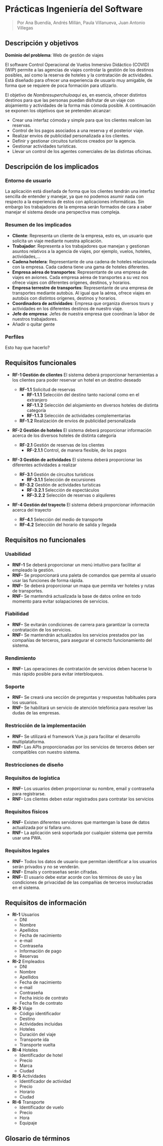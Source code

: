 # Prácticas Ingeniería del Software

> Por Ana Buendía, Andrés Millán, Paula Villanueva, Juan Antonio Villegas


## Descripción y objetivos

**Dominio del problema**: Web de gestión de viajes

El software Control Operacional de Vuelos Inmersivo Didáctico (COVID) (WIP) permite a las agencias de viajes controlar la gestión de los destinos posibles, así como la reserva de hoteles y la contratación de actividades. Está diseñado para ofrecer una experiencia de usuario muy amigable, de forma que se requiere de poca formación para utlizarlo.

El objetivo de *Nombresuperchuloaqui* es, en esencia, ofrecer distintos destinos para que las personas puedan disfrutar de un viaje con alojamiento y actividades de la forma más cómoda posible.
A continuación se exponen los objetivos que se pretenden alcanzar:
- Crear una interfaz cómoda y simple para que los clientes realicen las reservas.
- Control de los pagos asociados a una reserva y el posterior viaje.
- Realizar envíos de publicidad personalizada a los clientes.
- Definir y gestionar circuitos turísticos creados por la agencia.
- Gestionar actividades turísticas.
- Llevar un control de los agentes comerciales de las distintas oficinas.


## Descripción de los implicados

### Entorno de usuario

La aplicación está diseñada de forma que los clientes tendrán una interfaz sencilla de entender y manejar, ya que no podemos asumir nada con respecto a la experiencia de estos con aplicaciones informáticas. Sin embargo los trabajadores de la empresa serán formados de cara a saber manejar el sistema desde una perspectiva mas compleja.

### Resumen de los implicados

* **Cliente**: Representa un cliente de la empresa, esto es, un usuario que solicita un viaje mediante nuestra aplicación.
* **Trabajador**: Representa a los trabajadores que manejan y gestionan asuntos relativos a la agencia de viajes, por ejemplo, vuelos, hoteles, actividades,...
* **Cadena hotelera**: Representante de una cadena de hoteles relacionada con la empresa. Cada cadena tiene una gama de hoteles diferentes.
* **Empresa aérea de transportes**: Representante de una empresa de viajes en aviones. Cada empresa aérea de transportes a su vez nos ofrece viajes con diferentes orígenes, destinos, y horarios.
* **Empresa terrestre de transportes**: Representante de una empresa de transportes mediante autobús. Al igual que la aérea, ofrece viajes en autobús con distintos orígenes, destinos y horarios.
* **Coordinadora de actividades**: Empresa que organiza diversos tours y actividades en los diferentes destinos de nuestro viaje.
* **Jefe de empresa**: Jefes de nuestra empresa que coordinan la labor de nuestros trabajadores. 
* Añadir o quitar gente

### Perfiles

Esto hay que hacerlo?


## Requisitos funcionales

- **RF-1 Gestión de clientes** El sistema deberá proporcionar herramientas a los clientes para poder reservar un hotel en un destino deseado
    - **RF-1.1** Solicitud de reservas
        - **RF-1.1.1** Selección del destino tanto nacional como en el extranjero
        - **RF-1.1.2** Selección del alojamiento en diversos hoteles de distinta categoría
        - **RF-1.1.3** Selección de actividades complementarias
    - **RF-1.2** Realización de envíos de publicidad personalizada
    
- **RF-2 Gestión de hoteles** El sistema deberá proporcionar información acerca de los diversos hoteles de distinta categoría
    - **RF-2.1** Gestión de reservas de los clientes
        - **RF-2.1.1** Control, de manera flexible, de los pagos

- **RF-3 Gestión de actividades** El sistema deberá proporcionar las diferentes actividades a realizar
    - **RF-3.1** Gestión de circuitos turísticos
        - **RF-3.1.1** Selección de excursiones
    - **RF-3.2** Gestión de actividades turísticas
        - **RF-3.2.1** Selección de espectáculos
        - **RF-3.2.2** Selección de reservas o alquileres

- **RF-4 Gestión del trayecto** El sistema deberá proporcionar información acerca del trayecto
    - **RF-4.1** Selección del medio de transporte
    - **RF-4.2** Selección del horario de salida y llegada


## Requisitos no funcionales

### Usabilidad

- **RNF-1** Se deberá proporcionar un menú intuitivo para facilitar al empleado la gestión.
- **RNF-** Se proporcionará una paleta de comandos que permita al usuario usar las funciones de forma rápida.
- **RNF-** Se deberá proporcionar un mapa que permita ver hoteles y rutas de transportes.
- **RNF-** Se mantendrá actualizada la base de datos online en todo momento para evitar solapaciones de servicios.

### Fiabilidad

- **RNF-** Se evitarán condiciones de carrera para garantizar la correcta contratación de los servicios.
- **RNF-** Se mantendrán actualizados los servicios prestados por las compañías de terceros, para asegurar el correcto funcionamiento del sistema.

### Rendimiento

- **RNF-** Las operaciones de contratación de servicios deben hacerse lo más rápido posible para evitar interbloqueos.

### Soporte

- **RNF-** Se creará una sección de preguntas y respuestas habituales para los usuarios.
- **RNF-** Se habilitará un servicio de atención telefónica para resolver las dudas de las empresas.

### Restricción de la implementación

- **RNF-** Se utilizará el framework Vue.js para facilitar el desarrollo multiplataforma.
- **RNF-** Las APIs proporcionadas por los servicios de terceros deben ser compatibles con nuestro sistema.

### Restricciones de diseño


### Requisitos de logística

- **RNF-** Los usuarios deben proporcionar su nombre, email y contraseña para registrarse.
- **RNF-** Los clientes deben estar registrados para contratar los servicios

### Requisitos físicos

- **RNF-** Existen diferentes servidores que mantengan la base de datos actualizada por si fallara uno.
- **RNF-** La aplicación será soportada por cualquier sistema que permita usar una PWA.

### Requisitos legales

- **RNF-** Todos los datos de usuario que permitan identificar a los usuarios serán privados y no se venderán.
- **RNF-** Emails y contraseñas serán cifradas.
- **RNF-** El usuario debe estar acorde con los términos de uso y las condiciones de privacidad de las compañías de terceros involucradas en el sistema.

## Requisitos de información
- **RI-1** Usuarios
    - DNI
    - Nombre
    - Apellidos
    - Fecha de nacimiento
    - e-mail
    - Contraseña
    - Información de pago
    - Reservas
- **RI-2** Empleados
    - DNI
    - Nombre
    - Apellidos
    - Fecha de nacimiento
    - e-mail
    - Contraseña
    - Fecha inicio de contrato
    - Fecha fin de contrato
- **RI-3** Viaje
    - Código identificador
    - Destino
    - Actividades incluidas
    - Hoteles
    - Duración del viaje
    - Transporte ida
    - Transporte vuelta
- **RI-4** Hoteles
    - Identificador de hotel
    - Precio
    - Marca
    - Ciudad
- **RI-5** Actividades
    - Identificador de actividad
    - Precio
    - Horario
    - Ciudad
- **RI-6** Transporte
    - Identificador de vuelo
    - Precio
    - Hora
    - Equipaje

## Glosario de términos